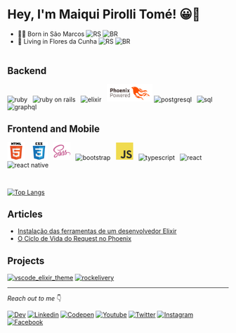 # Hey, I'm Maiqui Pirolli Tomé!  😀👋
- 👶🏻 Born in São Marcos <img src="https://raw.githubusercontent.com/stevenrskelton/flag-icon/master/png/75/br/rio_grande_do_sul.png" alt="RS" width="16" height="11"/> <img src="https://raw.githubusercontent.com/stevenrskelton/flag-icon/master/png/16/country-4x3/br.png" alt="BR" width="16" height="11"/>
- 🏡 Living in Flores da Cunha <img src="https://raw.githubusercontent.com/stevenrskelton/flag-icon/master/png/75/br/rio_grande_do_sul.png" alt="RS" width="16" height="11"/> <img src="https://raw.githubusercontent.com/stevenrskelton/flag-icon/master/png/16/country-4x3/br.png" alt="BR" width="16" height="11"/>
<br /><br />

## Backend

<img alt="ruby" height="40" src="https://upload.wikimedia.org/wikipedia/commons/thumb/7/73/Ruby_logo.svg/260px-Ruby_logo.svg.png"> &nbsp;
<img alt="ruby on rails" height="40" src="https://upload.wikimedia.org/wikipedia/commons/thumb/6/62/Ruby_On_Rails_Logo.svg/1280px-Ruby_On_Rails_Logo.svg.png"> &nbsp;
<img alt="elixir" height="40" src="https://elixir-lang.org/images/logo/logo.png"> &nbsp;
<img alt="phoenix" height="40" src="https://github.com/phoenixframework/media/blob/master/badges/poweredby-phoenix-badge1-02.png">
<img alt="postgresql" height="40" src="https://www.postgresql.org/media/img/about/press/elephant.png"> &nbsp;
<img alt="sql" height="40" src="https://image.flaticon.com/icons/png/512/2772/2772128.png"> &nbsp;
<img alt="graphql" height="40" src="https://graphql.org/img/logo.svg"> &nbsp;

## Frontend and Mobile

<img alt="html5" height="40" src="https://raw.githubusercontent.com/devicons/devicon/master/icons/html5/html5-original-wordmark.svg"> &nbsp;
<img alt="css3" height="40" src="https://raw.githubusercontent.com/devicons/devicon/master/icons/css3/css3-original-wordmark.svg"> &nbsp;
<img alt="sass" height="40" src="https://raw.githubusercontent.com/devicons/devicon/master/icons/sass/sass-original.svg"> &nbsp;
<img alt="bootstrap" height="40" src="https://freepikpsd.com/media/2019/10/bootstrap-icon-png-2.png"> &nbsp;
<img alt="javascript" height="40" src="https://raw.githubusercontent.com/devicons/devicon/master/icons/javascript/javascript-original.svg"> &nbsp;
<img alt="typescript" height="40" src="https://upload.wikimedia.org/wikipedia/commons/thumb/4/4c/Typescript_logo_2020.svg/2048px-Typescript_logo_2020.svg.png"> &nbsp;
<img alt="react" height="40" src="https://blog.hariken.co/wp-content/uploads/2019/03/react-logo.png">
<img alt="react native" height="40" src="https://developers.pendo.io/wp-content/uploads/2020/11/react-native.png">

<br />

[![Top Langs](https://github-readme-stats.vercel.app/api/top-langs/?username=maiquitome&langs_count=20&theme=dark)](https://github-readme-stats.vercel.app/api/top-langs/?username=maiquitome&langs_count=20&theme=radical)

## Articles
- [Instalação das ferramentas de um desenvolvedor Elixir](https://dev.to/maiquitome/instalacao-das-ferramentas-de-um-desenvolvedor-elixir-1bjm)
- [O Ciclo de Vida do Request no Phoenix](https://dev.to/maiquitome/o-ciclo-de-vida-do-request-no-phoenix-53e7)

## Projects

[![vscode_elixir_theme](https://github-readme-stats.vercel.app/api/pin/?username=maiquitome&repo=vscode_elixir_theme&theme=dark)](https://github.com/maiquitome/vscode_elixir_theme)
[![rockelivery](https://github-readme-stats.vercel.app/api/pin/?username=maiquitome&repo=rockelivery_api&theme=dark)](https://github.com/maiquitome/rockelivery_api)
<hr>

*Reach out to me* 👇

[![Dev](https://img.shields.io/badge/DEV-000000?style=flat-square&logo=dev.to&logoColor=white "Dev")](https://dev.to/maiquitome)
[![Linkedin](https://img.shields.io/badge/LinkedIn-0A66C2.svg?&style=flat-square&logo=linkedin&logoColor=white "Linkedin")](https://www.linkedin.com/in/maiquitome)
[![Codepen](https://img.shields.io/badge/Codepen-000000?style=flat-square&logo=codepen&logoColor=white "Codepen")](https://codepen.io/maiquitome)
[![Youtube](https://img.shields.io/badge/YouTube-FF0000?style=flat-square&logo=youtube&logoColor=white "Youtube")](https://www.youtube.com/channel/UCoXn0XyxLsKpIE5px0UNuEw)
[![Twitter](https://img.shields.io/badge/Twitter-1DA1F2?&style=flat-square&logo=twitter&logoColor=white "Twitter")](https://twitter.com/MaiquiTome)
[![Instagram](https://img.shields.io/badge/Instagram-D8226B.svg?&style=flat-square&logo=instagram&logoColor=white "Instagram")](https://www.instagram.com/maiquitome)
[![Facebook](https://img.shields.io/badge/Facebook-0674E7.svg?&style=flat-square&logo=facebook&logoColor=white "Facebook")](https://www.facebook.com/maiquitome)
